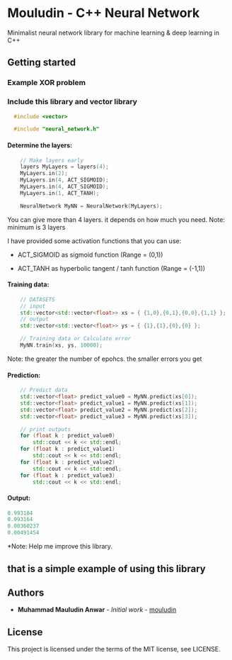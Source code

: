 # Mouludin - C++ Neural Network

Minimalist neural network library for machine learning &amp; deep learning in C++

## Getting started


### Example XOR problem

### Include this library and vector library
```c++
  #include <vector>

  #include "neural_network.h"
```

#### Determine the layers:

```c++
    // Make layers early
    layers MyLayers = layers(4);
    MyLayers.in(2);
    MyLayers.in(4, ACT_SIGMOID);
    MyLayers.in(4, ACT_SIGMOID);
    MyLayers.in(1, ACT_TANH);

    NeuralNetwork MyNN = NeuralNetwork(MyLayers);
```
You can give more than 4 layers. it depends on how much you need.
Note: minimum is 3 layers

I have provided some activation functions that you can use:

  * ACT_SIGMOID as sigmoid function (Range = (0,1))

  * ACT_TANH as hyperbolic tangent / tanh function (Range = (-1,1))


#### Training data:

```c++
    // DATASETS
    // input
    std::vector<std::vector<float>> xs = { {1,0},{0,1},{0,0},{1,1} };
    // output
    std::vector<std::vector<float>> ys = { {1},{1},{0},{0} };

    // Training data or Calculate error
    MyNN.train(xs, ys, 10000);
```
Note: the greater the number of epohcs. the smaller errors you get


#### Prediction:
```c++
    // Predict data
    std::vector<float> predict_value0 = MyNN.predict(xs[0]);
    std::vector<float> predict_value1 = MyNN.predict(xs[1]);
    std::vector<float> predict_value2 = MyNN.predict(xs[2]);
    std::vector<float> predict_value3 = MyNN.predict(xs[3]);

    // print outputs
    for (float k : predict_value0)
        std::cout << k << std::endl;
    for (float k : predict_value1)
        std::cout << k << std::endl;
    for (float k : predict_value2)
        std::cout << k << std::endl;
    for (float k : predict_value3)
        std::cout << k << std::endl;
```


#### Output:
```c++
0.993184
0.993164
0.00360237
0.00491454
```

*Note: Help me improve this library.

## that is a simple example of using this library


## Authors

* **Muhammad Mauludin Anwar** - *Initial work* - [mouludin](https://github.com/mouludin)

## License

This project is licensed under the terms of the MIT license, see LICENSE.
